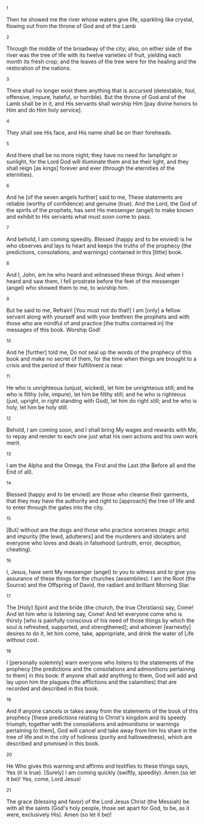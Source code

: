 <sup>1</sup> 

Then he showed me the river whose waters give life, sparkling like crystal, flowing out from the throne of God and of the Lamb 

<sup>2</sup> 

Through the middle of the broadway of the city; also, on either side of the river was the tree of life with its twelve varieties of fruit, yielding each month its fresh crop; and the leaves of the tree were for the healing and the restoration of the nations. 

<sup>3</sup> 

There shall no longer exist there anything that is accursed (detestable, foul, offensive, impure, hateful, or horrible). But the throne of God and of the Lamb shall be in it, and His servants shall worship Him [pay divine honors to Him and do Him holy service]. 

<sup>4</sup> 

They shall see His face, and His name shall be on their foreheads. 

<sup>5</sup> 

And there shall be no more night; they have no need for lamplight or sunlight, for the Lord God will illuminate them and be their light, and they shall reign [as kings] forever and ever (through the eternities of the eternities). 

<sup>6</sup> 

And he [of the seven angels further] said to me, These statements are reliable (worthy of confidence) and genuine (true). And the Lord, the God of the spirits of the prophets, has sent His messenger (angel) to make known and exhibit to His servants what must soon come to pass. 

<sup>7</sup> 

And behold, I am coming speedily. Blessed (happy and to be envied) is he who observes and lays to heart and keeps the truths of the prophecy (the predictions, consolations, and warnings) contained in this [little] book. 

<sup>8</sup> 

And I, John, am he who heard and witnessed these things. And when I heard and saw them, I fell prostrate before the feet of the messenger (angel) who showed them to me, to worship him. 

<sup>9</sup> 

But he said to me, Refrain! [You must not do that!] I am [only] a fellow servant along with yourself and with your brethren the prophets and with those who are mindful of and practice [the truths contained in] the messages of this book. Worship God! 

<sup>10</sup> 

And he [further] told me, Do not seal up the words of the prophecy of this book and make no secret of them, for the time when things are brought to a crisis and the period of their fulfillment is near. 

<sup>11</sup> 

He who is unrighteous (unjust, wicked), let him be unrighteous still; and he who is filthy (vile, impure), let him be filthy still; and he who is righteous (just, upright, in right standing with God), let him do right still; and he who is holy, let him be holy still. 

<sup>12</sup> 

Behold, I am coming soon, and I shall bring My wages and rewards with Me, to repay and render to each one just what his own actions and his own work merit. 

<sup>13</sup> 

I am the Alpha and the Omega, the First and the Last (the Before all and the End of all). 

<sup>14</sup> 

Blessed (happy and to be envied) are those who cleanse their garments, that they may have the authority and right to [approach] the tree of life and to enter through the gates into the city. 

<sup>15</sup> 

[But] without are the dogs and those who practice sorceries (magic arts) and impurity [the lewd, adulterers] and the murderers and idolaters and everyone who loves and deals in falsehood (untruth, error, deception, cheating). 

<sup>16</sup> 

I, Jesus, have sent My messenger (angel) to you to witness and to give you assurance of these things for the churches (assemblies). I am the Root (the Source) and the Offspring of David, the radiant and brilliant Morning Star. 

<sup>17</sup> 

The [Holy] Spirit and the bride (the church, the true Christians) say, Come! And let him who is listening say, Come! And let everyone come who is thirsty [who is painfully conscious of his need of those things by which the soul is refreshed, supported, and strengthened]; and whoever [earnestly] desires to do it, let him come, take, appropriate, and drink the water of Life without cost. 

<sup>18</sup> 

I [personally solemnly] warn everyone who listens to the statements of the prophecy [the predictions and the consolations and admonitions pertaining to them] in this book: If anyone shall add anything to them, God will add and lay upon him the plagues (the afflictions and the calamities) that are recorded and described in this book. 

<sup>19</sup> 

And if anyone cancels or takes away from the statements of the book of this prophecy [these predictions relating to Christ's kingdom and its speedy triumph, together with the consolations and admonitions or warnings pertaining to them], God will cancel and take away from him his share in the tree of life and in the city of holiness (purity and hallowedness), which are described and promised in this book. 

<sup>20</sup> 

He Who gives this warning and affirms and testifies to these things says, Yes (it is true). [Surely] I am coming quickly (swiftly, speedily). Amen (so let it be)! Yes, come, Lord Jesus! 

<sup>21</sup> 

The grace (blessing and favor) of the Lord Jesus Christ (the Messiah) be with all the saints (God's holy people, those set apart for God, to be, as it were, exclusively His). Amen (so let it be)!